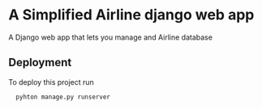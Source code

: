 
# A Simplified Airline django web app 

A Django web app that lets you manage and Airline database

## Deployment

To deploy this project run

```bash
  pyhton manage.py runserver
```


